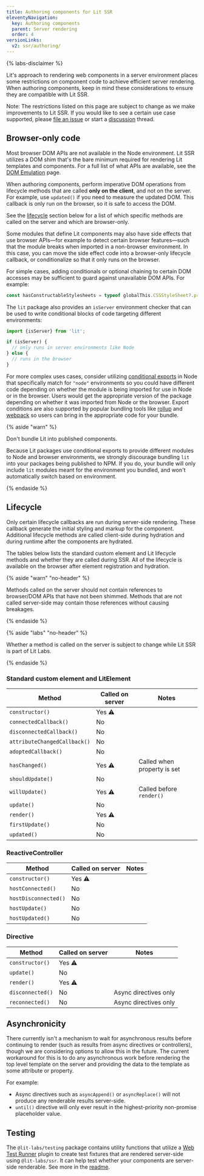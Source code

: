 ```yaml
---
title: Authoring components for Lit SSR
eleventyNavigation:
  key: Authoring components
  parent: Server rendering
  order: 4
versionLinks:
  v2: ssr/authoring/
---
```


{% labs-disclaimer %}

Lit's approach to rendering web components in a server environment places some restrictions on component code to achieve efficient server rendering. When authoring components, keep in mind these considerations to ensure they are compatible with Lit SSR.

Note: The restrictions listed on this page are subject to change as we make improvements to Lit SSR. If you would like to see a certain use case supported, please [file an issue](https://github.com/lit/lit/issues/new/choose) or start a [discussion](https://github.com/lit/lit/discussions) thread.

## Browser-only code

Most browser DOM APIs are not available in the Node environment. Lit SSR utilizes a DOM shim that's the bare minimum required for rendering Lit templates and components. For a full list of what APIs are available, see the [DOM Emulation](/docs/ssr/dom-emulation) page.

When authoring components, perform imperative DOM operations from lifecycle methods that are called **only on the client**, and not on the server. For example, use `updated()` if you need to measure the updated DOM. This callback is only run on the browser, so it is safe to access the DOM.

See the [lifecycle](#lifecycle) section below for a list of which specific methods are called on the server and which are browser-only.

Some modules that define Lit components may also have side effects that use browser APIs—for example to detect certain browser features—such that the module breaks when imported in a non-browser environment. In this case, you can move the side effect code into a browser-only lifecycle callback, or conditionalize so that it only runs on the browser.

For simple cases, adding conditionals or optional chaining to certain DOM accesses may be sufficient to guard against unavailable DOM APIs. For example:

```js
const hasConstructableStylesheets = typeof globalThis.CSSStyleSheet?.prototype.replaceSync === 'function';
```

The `lit` package also provides an `isServer` environment checker that can be used to write conditional blocks of code targeting different environments:

```js
import {isServer} from 'lit';

if (isServer) {
  // only runs in server environments like Node
} else {
  // runs in the browser
}
```

For more complex uses cases, consider utilizing [conditional exports](https://nodejs.org/api/packages.html#conditional-exports) in Node that specifically match for `"node"` environments so you could have different code depending on whether the module is being imported for use in Node or in the browser. Users would get the appropriate version of the package depending on whether it was imported from Node or the browser. Export conditions are also supported by popular bundling tools like [rollup](https://github.com/rollup/plugins/tree/master/packages/node-resolve#exportconditions) and [webpack](https://webpack.js.org/configuration/resolve/#resolveconditionnames) so users can bring in the appropriate code for your bundle.

{% aside "warn" %}

Don't bundle Lit into published components.

Because Lit packages use conditional exports to provide different modules to Node and browser environments, we strongly discourage bundling `lit` into your packages being published to NPM. If you do, your bundle will only include `lit` modules meant for the environment you bundled, and won't automatically switch based on environment.

{% endaside %}

## Lifecycle

Only certain lifecycle callbacks are run during server-side rendering. These callback generate the initial styling and markup for the component. Additional lifecycle methods are called client-side during hydration and during runtime after the components are hydrated.

The tables below lists the standard custom element and Lit lifecycle methods and whether they are called during SSR. All of the lifecycle is available on the browser after element registration and hydration.

{% aside "warn" "no-header" %}

Methods called on the server should not contain references to browser/DOM APIs that have not been shimmed. Methods that are not called server-side may contain those references without causing breakages.

{% endaside %}

{% aside "labs" "no-header" %}

Whether a method is called on the server is subject to change while Lit SSR is part of Lit Labs.

{% endaside %}

<!-- TODO(augustinekim) Replace emoji with appropriate icon -->
### Standard custom element and LitElement
| Method | Called on server | Notes |
|-|-|-|
| `constructor()` | Yes ⚠️ | |
| `connectedCallback()` | No | |
| `disconnectedCallback()` | No | |
| `attributeChangedCallback()` | No | |
| `adoptedCallback()` | No | |
| `hasChanged()` | Yes ⚠️ | Called when property is set |
| `shouldUpdate()` | No | |
| `willUpdate()` | Yes ⚠️ | Called before `render()` |
| `update()` | No | |
| `render()` | Yes ⚠️ | |
| `firstUpdate()` | No | |
| `updated()` | No | |

### ReactiveController
| Method | Called on server | Notes |
|-|-|-|
| `constructor()` | Yes ⚠️ | |
| `hostConnected()` | No | |
| `hostDisconnected()` | No | |
| `hostUpdate()` | No | |
| `hostUpdated()` | No | |

### Directive
| Method | Called on server | Notes |
|-|-|-|
| `constructor()` | Yes ⚠️ | |
| `update()` | No | |
| `render()` | Yes ⚠️ | |
| `disconnected()` | No | Async directives only |
| `reconnected()` | No | Async directives only |

## Asynchronicity

There currently isn't a mechanism to wait for asynchronous results before continuing to render (such as results from async directives or controllers), though we are considering options to allow this in the future. The current workaround for this is to do any asynchronous work before rendering the top level template on the server and providing the data to the template as some attribute or property.

For example:
 - Async directives such as `asyncAppend()` or `asyncReplace()` will not produce any renderable results server-side.
 - `until()` directive will only ever result in the highest-priority non-promise placeholder value.

## Testing

The `@lit-labs/testing` package contains utility functions that utilize a [Web Test Runner](https://modern-web.dev/docs/test-runner/overview/) plugin to create test fixtures that are rendered server-side using `@lit-labs/ssr`. It can help test whether your components are server-side renderable. See more in the [readme](https://github.com/lit/lit/tree/main/packages/labs/testing#readme).
